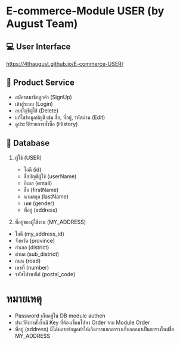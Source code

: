 # E-commerce-Module USER (by August Team)

## :computer: User Interface 
https://4thaugust.github.io/E-commerce-USER/
## :wrench: Product Service 
-   สมัครสมาชิกลูกค้า (SignUp)
-   เข้าสู่ระบบ (Login)
-   ลบบัญชีผู้ใช้ (Delete)
-   แก้ไขข้อมูลบัญชี เช่น ชื่อ, ที่อยู่, รหัสผ่าน (Edit)
-   ดูประวัติรายการสั่งซื้อ (History)


## :page_with_curl: Database 

1. ผู้ใช้ (USER)
   * ไอดี (id)
   * ชื่อบัญชีผู้ใช้ (userName)
   * อีเมล (email)
   * ชื่อ (firstName)
   * นามสกุล (lastName)
   * เพศ (gender)
   * ที่อยู่ (address)

2. ที่อยู่ของผู้ใช้งาน (MY_ADDRESS)
  * ไอดี (my_address_id)
  * จังหวัด (province)
  * อำเภอ (district)
  * ตำบล (sub_district)
  * ถนน (road)
  * เลขที่ (number)
  * รหัสไปรษณีย์ (postal_code)

  
# หมายเหตุ 
- Password เก็บอยู่ใน DB module authen
- ประวัติการสั่งซื้อมี Key ที่ต้องเชื่อมไปหา Order จาก Module Order           
- ที่อยู่ (address) มีได้หลายข้อมูลทำให้เกิดการแยกตารางเก็บออกมาเป็นตารางใหม่ชื่อ MY_ADDRESS
